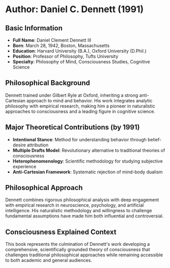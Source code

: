 # Author: Daniel C. Dennett (1991)

## Basic Information
- **Full Name**: Daniel Clement Dennett III
- **Born**: March 28, 1942, Boston, Massachusetts
- **Education**: Harvard University (B.A.), Oxford University (D.Phil.)
- **Position**: Professor of Philosophy, Tufts University
- **Specialty**: Philosophy of Mind, Consciousness Studies, Cognitive Science

## Philosophical Background
Dennett trained under Gilbert Ryle at Oxford, inheriting a strong anti-Cartesian approach to mind and behavior. His work integrates analytic philosophy with empirical research, making him a pioneer in naturalistic approaches to consciousness and a leading figure in cognitive science.

## Major Theoretical Contributions (by 1991)
- **Intentional Stance**: Method for understanding behavior through belief-desire attribution
- **Multiple Drafts Model**: Revolutionary alternative to traditional theories of consciousness
- **Heterophenomenology**: Scientific methodology for studying subjective experience
- **Anti-Cartesian Framework**: Systematic rejection of mind-body dualism

## Philosophical Approach
Dennett combines rigorous philosophical analysis with deep engagement with empirical research in neuroscience, psychology, and artificial intelligence. His naturalistic methodology and willingness to challenge fundamental assumptions have made him both influential and controversial.

## Consciousness Explained Context
This book represents the culmination of Dennett's work developing a comprehensive, scientifically grounded theory of consciousness that challenges traditional philosophical approaches while remaining accessible to both academic and general audiences.